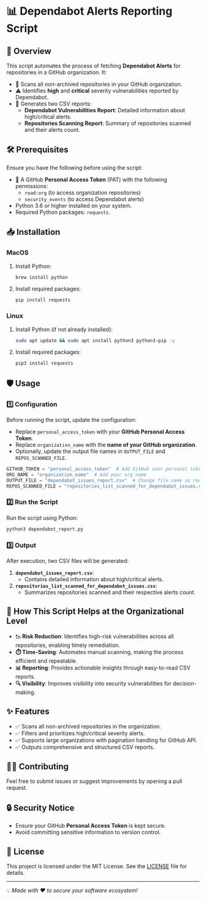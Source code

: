 # 📊 Dependabot Alerts Reporting Script

## 🚀 Overview

This script automates the process of fetching **Dependabot Alerts** for repositories in a GitHub organization. It:

- 📂 Scans all non-archived repositories in your GitHub organization.
- ⚠️ Identifies **high** and **critical** severity vulnerabilities reported by Dependabot.
- 📝 Generates two CSV reports:
  - **Dependabot Vulnerabilities Report**: Detailed information about high/critical alerts.
  - **Repositories Scanning Report**: Summary of repositories scanned and their alerts count.

## 🛠️ Prerequisites

Ensure you have the following before using the script:

- 🪪 A GitHub **Personal Access Token** (PAT) with the following permissions:
  - `read:org` (to access organization repositories)
  - `security_events` (to access Dependabot alerts)
- Python 3.6 or higher installed on your system.
- Required Python packages: `requests`.

## 📥 Installation

### MacOS
1. Install Python:
   ```bash
   brew install python
   ```
2. Install required packages:
   ```bash
   pip install requests
   ```

### Linux
1. Install Python (if not already installed):
   ```bash
   sudo apt update && sudo apt install python3 python3-pip -y
   ```
2. Install required packages:
   ```bash
   pip3 install requests
   ```

## 🛡️ Usage

### 1️⃣ Configuration
Before running the script, update the configuration:

- Replace `personal_access_token` with your **GitHub Personal Access Token**.
- Replace `organization_name` with the **name of your GitHub organization**.
- Optionally, update the output file names in `OUTPUT_FILE` and `REPOS_SCANNED_FILE`.

```python
GITHUB_TOKEN = "personal_access_token"  # Add GitHub user personal token here
ORG_NAME = "organization_name"  # Add your org name
OUTPUT_FILE = "dependabot_issues_report.csv"  # Change file name as required
REPOS_SCANNED_FILE = "repositories_list_scanned_for_dependabot_issues.csv"  # Change file name as required
```

### 2️⃣ Run the Script
Run the script using Python:

```bash
python3 dependabot_report.py
```

### 3️⃣ Output
After execution, two CSV files will be generated:

1. **`dependabot_issues_report.csv`**:
   - Contains detailed information about high/critical alerts.
2. **`repositories_list_scanned_for_dependabot_issues.csv`**:
   - Summarizes repositories scanned and their respective alerts count.

## 🌟 How This Script Helps at the Organizational Level

- **📉 Risk Reduction**: Identifies high-risk vulnerabilities across all repositories, enabling timely remediation.
- **⏱️ Time-Saving**: Automates manual scanning, making the process efficient and repeatable.
- **📊 Reporting**: Provides actionable insights through easy-to-read CSV reports.
- **🔍 Visibility**: Improves visibility into security vulnerabilities for decision-making.

## ✨ Features

- ✅ Scans all non-archived repositories in the organization.
- ✅ Filters and prioritizes high/critical severity alerts.
- ✅ Supports large organizations with pagination handling for GitHub API.
- ✅ Outputs comprehensive and structured CSV reports.

## 🧑‍💻 Contributing

Feel free to submit issues or suggest improvements by opening a pull request.

## 🔒 Security Notice

- Ensure your GitHub **Personal Access Token** is kept secure.
- Avoid committing sensitive information to version control.

## 📄 License

This project is licensed under the MIT License. See the [LICENSE](LICENSE) file for details.

---

💡 *Made with ❤️ to secure your software ecosystem!*

